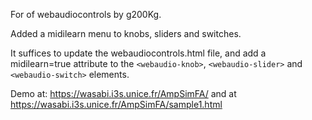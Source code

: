 For of webaudiocontrols by g200Kg. 

Added a midilearn menu to knobs, sliders and switches.

It suffices to update the webaudiocontrols.html file, and add a midilearn=true attribute to the <code>&lt;webaudio-knob&gt;</code>,  <code>&lt;webaudio-slider&gt;</code> and  <code>&lt;webaudio-switch&gt;</code> elements.

Demo at: https://wasabi.i3s.unice.fr/AmpSimFA/ and at https://wasabi.i3s.unice.fr/AmpSimFA/sample1.html
